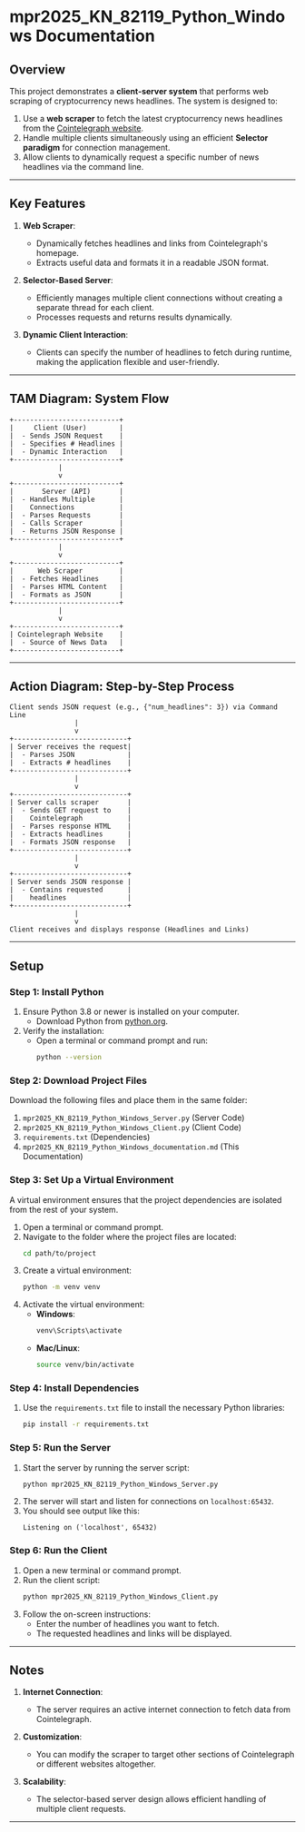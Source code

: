 
# mpr2025_KN_82119_Python_Windows Documentation

## Overview

This project demonstrates a **client-server system** that performs web scraping of cryptocurrency news headlines. The system is designed to:

1. Use a **web scraper** to fetch the latest cryptocurrency news headlines from the [Cointelegraph website](https://cointelegraph.com/).
2. Handle multiple clients simultaneously using an efficient **Selector paradigm** for connection management.
3. Allow clients to dynamically request a specific number of news headlines via the command line.

---

## Key Features

1. **Web Scraper**:
   - Dynamically fetches headlines and links from Cointelegraph's homepage.
   - Extracts useful data and formats it in a readable JSON format.

2. **Selector-Based Server**:
   - Efficiently manages multiple client connections without creating a separate thread for each client.
   - Processes requests and returns results dynamically.

3. **Dynamic Client Interaction**:
   - Clients can specify the number of headlines to fetch during runtime, making the application flexible and user-friendly.

---

## TAM Diagram: System Flow

```text
+--------------------------+
|     Client (User)        |
|  - Sends JSON Request    |
|  - Specifies # Headlines |
|  - Dynamic Interaction   |
+--------------------------+
            |
            v
+--------------------------+
|       Server (API)       |
|  - Handles Multiple      |
|    Connections           |
|  - Parses Requests       |
|  - Calls Scraper         |
|  - Returns JSON Response |
+--------------------------+
            |
            v
+--------------------------+
|      Web Scraper         |
|  - Fetches Headlines     |
|  - Parses HTML Content   |
|  - Formats as JSON       |
+--------------------------+
            |
            v
+--------------------------+
| Cointelegraph Website    |
|  - Source of News Data   |
+--------------------------+
```

---

## Action Diagram: Step-by-Step Process

```text
Client sends JSON request (e.g., {"num_headlines": 3}) via Command Line
                |
                v
+----------------------------+
| Server receives the request|
|  - Parses JSON             |
|  - Extracts # headlines    |
+----------------------------+
                |
                v
+----------------------------+
| Server calls scraper       |
|  - Sends GET request to    |
|    Cointelegraph           |
|  - Parses response HTML    |
|  - Extracts headlines      |
|  - Formats JSON response   |
+----------------------------+
                |
                v
+----------------------------+
| Server sends JSON response |
|  - Contains requested      |
|    headlines               |
+----------------------------+
                |
                v
Client receives and displays response (Headlines and Links)
```

---

## Setup

### Step 1: Install Python

1. Ensure Python 3.8 or newer is installed on your computer.
   - Download Python from [python.org](https://www.python.org/).
2. Verify the installation:
   - Open a terminal or command prompt and run:
     ```bash
     python --version
     ```

### Step 2: Download Project Files

Download the following files and place them in the same folder:
1. `mpr2025_KN_82119_Python_Windows_Server.py` (Server Code)
2. `mpr2025_KN_82119_Python_Windows_Client.py` (Client Code)
3. `requirements.txt` (Dependencies)
4. `mpr2025_KN_82119_Python_Windows_documentation.md` (This Documentation)

### Step 3: Set Up a Virtual Environment

A virtual environment ensures that the project dependencies are isolated from the rest of your system.

1. Open a terminal or command prompt.
2. Navigate to the folder where the project files are located:
   ```bash
   cd path/to/project
   ```
3. Create a virtual environment:
   ```bash
   python -m venv venv
   ```
4. Activate the virtual environment:
   - **Windows**:
     ```bash
     venv\Scripts\activate
     ```
   - **Mac/Linux**:
     ```bash
     source venv/bin/activate
     ```

### Step 4: Install Dependencies

1. Use the `requirements.txt` file to install the necessary Python libraries:
   ```bash
   pip install -r requirements.txt
   ```

### Step 5: Run the Server

1. Start the server by running the server script:
   ```bash
   python mpr2025_KN_82119_Python_Windows_Server.py
   ```
2. The server will start and listen for connections on `localhost:65432`.
3. You should see output like this:
   ```
   Listening on ('localhost', 65432)
   ```

### Step 6: Run the Client

1. Open a new terminal or command prompt.
2. Run the client script:
   ```bash
   python mpr2025_KN_82119_Python_Windows_Client.py
   ```
3. Follow the on-screen instructions:
   - Enter the number of headlines you want to fetch.
   - The requested headlines and links will be displayed.

---

## Notes

1. **Internet Connection**:
   - The server requires an active internet connection to fetch data from Cointelegraph.

2. **Customization**:
   - You can modify the scraper to target other sections of Cointelegraph or different websites altogether.

3. **Scalability**:
   - The selector-based server design allows efficient handling of multiple client requests.

---

